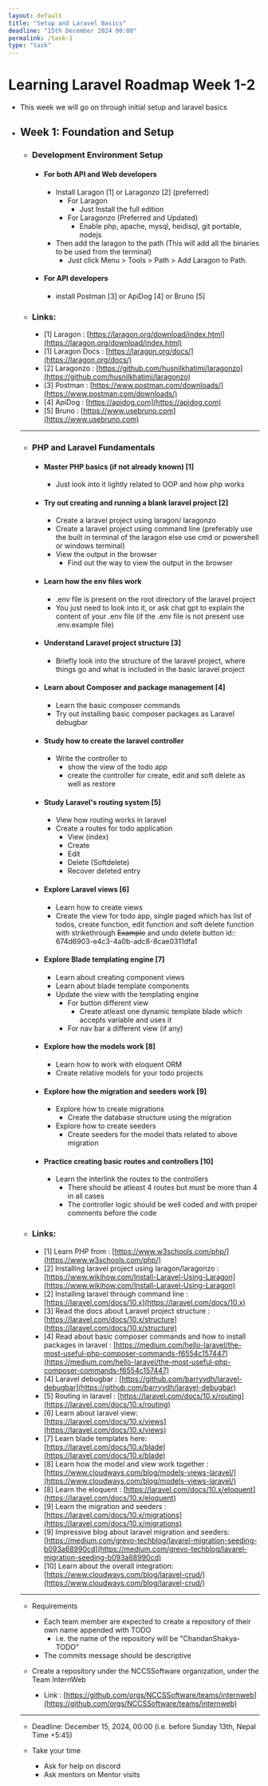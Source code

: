 ```yaml
---
layout: default
title: "Setup and Laravel Basics"
deadline: "15th December 2024 00:00"
permalink: /task-1
type: "task"
---
```


# Learning Laravel Roadmap Week 1-2
- This week we will go on through initial setup and laravel basics
- ## Week 1: Foundation and Setup
	- ### Development Environment Setup
		- #### For both API and Web developers
			- Install Laragon [1] or Laragonzo [2] (preferred)
				- For Laragon
					- Just Install the full edition
				- For Laragonzo (Preferred and Updated)
					- Enable php, apache, mysql, heidisql, git portable, nodejs
			- Then add the laragon to the path (This will add all the binaries to be used from the terminal)
				- Just click Menu > Tools > Path > Add Laragon to Path.
		- #### For API developers
			- install Postman [3] or ApiDog [4] or Bruno [5]
    - ### Links:
        - [1] Laragon : [https://laragon.org/download/index.html](https://laragon.org/download/index.html)
        - [1] Laragon Docs : [https://laragon.org/docs/](https://laragon.org/docs/)
        - [2] Laragonzo : [https://github.com/husnilkhatimi/laragonzo](https://github.com/husnilkhatimi/laragonzo)
        - [3] Postman : [https://www.postman.com/downloads/](https://www.postman.com/downloads/)
        - [4] ApiDog : [https://apidog.com](https://apidog.com)
        - [5] Bruno : [https://www.usebruno.com](https://www.usebruno.com)
	
    <hr>

	- ### PHP and Laravel Fundamentals
		- #### Master PHP basics (if not already known) [1]
			- Just look into it lightly related to OOP and how php works
		- #### Try out creating and running a blank laravel project [2]
			- Create a laravel project using laragon/ laragonzo
			- Create a laravel project using command line (preferably use the built in terminal of the laragon else use cmd or powershell or windows terminal)
			- View the output in the browser
				- Find out the way to view the output in the browser
		- #### Learn how the env files work
			- .env file is present on the root directory of the laravel project
			- You just need to look into it, or ask chat gpt to explain the content of your .env file (if the .env file is not present use .env.example file)
		- #### Understand Laravel project structure [3]
			- Briefly look into the structure of the laravel project, where things go and what is included in the basic laravel project
		- #### Learn about Composer and package management [4]
			- Learn the basic composer commands
			- Try out installing basic composer packages as Laravel debugbar
		- #### Study how to create the laravel controller
			- Write the controller to
				- show the view of the todo app
				- create the controller for create, edit and soft delete as well as restore
		- #### Study Laravel's routing system [5]
			- View how routing works in laravel
			- Create a routes for todo application
				- View (index)
				- Create
				- Edit
				- Delete (Softdelete)
				- Recover deleted entry
		- #### Explore Laravel views [6]
			- Learn how to create views
			- Create the view for todo app, single paged which has list of todos, create function, edit function and soft delete function with strikethrough ~~Example~~ and undo delete button
			  id:: 674d6903-e4c3-4a0b-adc8-8cae0311dfa1
		- #### Explore Blade templating engine [7]
			- Learn about creating component views
			- Learn about blade template components
			- Update the view with the templating engine
				- For button different view
					- Create atleast one dynamic template blade which accepts variable and uses it
				- For nav bar a different view (if any)
		- #### Explore how the models work [8]
			- Learn how to work with eloquent ORM
			- Create relative models for your todo projects
		- #### Explore how the migration and seeders work [9]
			- Explore how to create migrations
				- Create the database structure using the migration
			- Explore how to create seeders
				- Create seeders for the model thats related to above migration
		- #### Practice creating basic routes and controllers [10]
			- Learn the interlink the routes to the controllers
				- There should be atleast 4 routes but must be more than 4 in all cases
				- The controller logic should be well coded and with proper comments before the code
	- ### Links:
		- [1] Learn PHP from : [https://www.w3schools.com/php/](https://www.w3schools.com/php/)
		- [2] Installing laravel project using laragon/laragonzo  : [https://www.wikihow.com/Install-Laravel-Using-Laragon](https://www.wikihow.com/Install-Laravel-Using-Laragon)
		- [2] Installing laravel through command line : [https://laravel.com/docs/10.x](https://laravel.com/docs/10.x)
		- [3] Read the docs about Laravel project structure : [https://laravel.com/docs/10.x/structure](https://laravel.com/docs/10.x/structure)
		- [4] Read about basic composer commands and how to install packages in laravel : [https://medium.com/hello-laravel/the-most-useful-php-composer-commands-f6554c157447](https://medium.com/hello-laravel/the-most-useful-php-composer-commands-f6554c157447)
		- [4] Laravel debugbar : [https://github.com/barryvdh/laravel-debugbar](https://github.com/barryvdh/laravel-debugbar)
		- [5] Routing in laravel : [https://laravel.com/docs/10.x/routing](https://laravel.com/docs/10.x/routing)
		- [6] Learn about laravel view: [https://laravel.com/docs/10.x/views](https://laravel.com/docs/10.x/views)
		- [7] Learn blade templates here: [https://laravel.com/docs/10.x/blade](https://laravel.com/docs/10.x/blade)
		- [8] Learn how the model and view work together : [https://www.cloudways.com/blog/models-views-laravel/](https://www.cloudways.com/blog/models-views-laravel/)
		- [8] Learn the eloquent : [https://laravel.com/docs/10.x/eloquent](https://laravel.com/docs/10.x/eloquent)
		- [9] Learn the migration and seeders : [https://laravel.com/docs/10.x/migrations](https://laravel.com/docs/10.x/migrations)
		- [9] Impressive blog about laravel migration and seeders: [https://medium.com/grevo-techblog/lavarel-migration-seeding-b093a68990cd](https://medium.com/grevo-techblog/lavarel-migration-seeding-b093a68990cd)
		- [10] Learn about the overall integration: [https://www.cloudways.com/blog/laravel-crud/](https://www.cloudways.com/blog/laravel-crud/)
	
    <hr>

	- Requirements
		- Each team member are expected to create a repository of their own name appended with TODO
			- i.e. the name of the repository will be "ChandanShakya-TODO"
		- The commits message should be descriptive
	
	- Create a repository under the NCCSSoftware organization, under the Team InternWeb
		- Link : [https://github.com/orgs/NCCSSoftware/teams/internweb](https://github.com/orgs/NCCSSoftware/teams/internweb)
	<hr>
	
	- Deadline: December 15, 2024, 00:00 (i.e. before Sunday 13th, Nepal Time +5:45)
	
	- Take your time
		- Ask for help on discord
		- Ask mentors on Mentor visits
